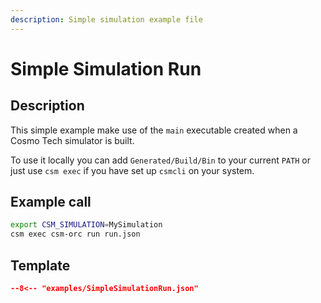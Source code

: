 ```yaml
---
description: Simple simulation example file
---
```


# Simple Simulation Run

## Description

This simple example make use of the `main` executable created when a Cosmo Tech simulator is built.

To use it locally you can add `Generated/Build/Bin` to your current `PATH` or just use `csm exec` if you have set
up `csmcli` on your system.

## Example call

```bash
export CSM_SIMULATION=MySimulation
csm exec csm-orc run run.json
```

## Template

```json title="run.json" linenums="1"
--8<-- "examples/SimpleSimulationRun.json"
```
